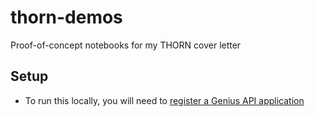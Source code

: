# thorn-demos
Proof-of-concept notebooks for my THORN cover letter

## Setup

- To run this locally, you will need to [register a Genius API application](https://docs.genius.com/#/getting-started-h1)